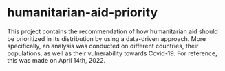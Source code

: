 # humanitarian-aid-priority
This project contains the recommendation of how humanitarian aid should be prioritized in its distribution by using a data-driven approach. More specifically, an analysis was conducted on different countries, their populations, as well as their vulnerability towards Covid-19. For reference, this was made on April 14th, 2022.
